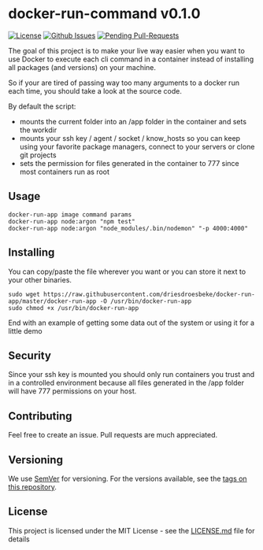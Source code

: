 # docker-run-command v0.1.0

[![License](http://img.shields.io/:license-mit-blue.svg)](http://doge.mit-license.org)
[![Github Issues](http://githubbadges.herokuapp.com/badges/badgerbadgerbadger/issues.svg?style=flat-square)](https://github.com/driesdroesbeke/docker-run-app/issues)
[![Pending Pull-Requests](http://githubbadges.herokuapp.com/badges/badgerbadgerbadger/pulls.svg?style=flat-square)](https://github.com/driesdroesbeke/docker-run-app/pulls)

The goal of this project is to make your live way easier when you want to use Docker to execute each cli command in a container instead of installing all packages (and versions) on your machine.

So if your are tired of passing way too many arguments to a docker run each time, you should take a look at the source code.

By default the script: 

* mounts the current folder into an /app folder in the container and sets the workdir
* mounts your ssh key / agent / socket / know_hosts so you can keep using your favorite package managers, connect to your servers or clone git projects
* sets the permission for files generated in the container to 777 since most containers run as root

## Usage

```
docker-run-app image command params
docker-run-app node:argon "npm test"
docker-run-app node:argon "node_modules/.bin/nodemon" "-p 4000:4000"
```

## Installing

You can copy/paste the file wherever you want or you can store it next to your other binaries.

```
sudo wget https://raw.githubusercontent.com/driesdroesbeke/docker-run-app/master/docker-run-app -O /usr/bin/docker-run-app
sudo chmod +x /usr/bin/docker-run-app
```

End with an example of getting some data out of the system or using it for a little demo

## Security

Since your ssh key is mounted you should only run containers you trust and in a controlled environment because all files generated in the /app folder will have 777 permissions on your host.

## Contributing

Feel free to create an issue. Pull requests are much appreciated.

## Versioning

We use [SemVer](http://semver.org/) for versioning. For the versions available, see the [tags on this repository](https://github.com/your/project/tags). 

## License

This project is licensed under the MIT License - see the [LICENSE.md](LICENSE.md) file for details


